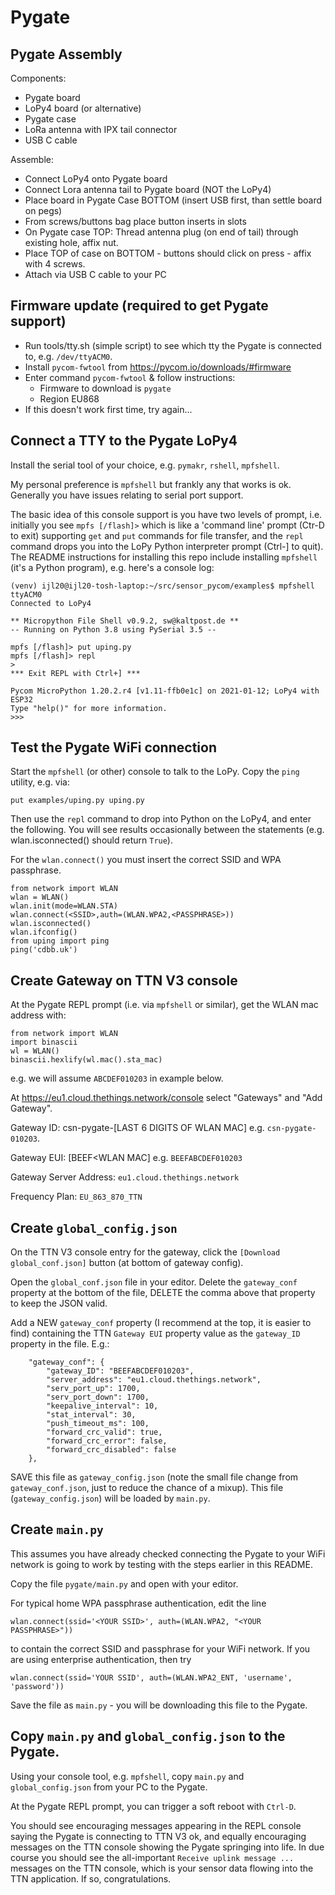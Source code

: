 # Pygate

## Pygate Assembly

Components:
* Pygate board
* LoPy4 board (or alternative)
* Pygate case
* LoRa antenna with IPX tail connector
* USB C cable

Assemble:
* Connect LoPy4 onto Pygate board
* Connect Lora antenna tail to Pygate board (NOT the LoPy4)
* Place board in Pygate Case BOTTOM (insert USB first, than settle board on pegs)
* From screws/buttons bag place button inserts in slots
* On Pygate case TOP: Thread antenna plug (on end of tail) through existing hole, affix nut.
* Place TOP of case on BOTTOM - buttons should click on press - affix with 4 screws.
* Attach via USB C cable to your PC

## Firmware update (required to get Pygate support)

* Run tools/tty.sh (simple script) to see which tty the Pygate is connected to, e.g. `/dev/ttyACM0`.
* Install `pycom-fwtool` from https://pycom.io/downloads/#firmware
* Enter command `pycom-fwtool` & follow instructions:
  - Firmware to download is `pygate`
  - Region EU868
* If this doesn't work first time, try again...

## Connect a TTY to the Pygate LoPy4

Install the serial tool of your choice, e.g. `pymakr`, `rshell`, `mpfshell`.

My personal preference is `mpfshell` but frankly any that works is ok. Generally you have issues relating to serial
port support.

The basic idea of this console support is you have two levels of prompt, i.e. initially you
see `mpfs [/flash]>` which is like a 'command line' prompt (Ctr-D to exit) supporting `get` and `put` commands for file transfer, and
the `repl` command drops you into the LoPy Python interpreter prompt (Ctrl-] to quit).
The README instructions for installing this repo include installing `mpfshell` (it's a Python program), e.g.
here's a console log:
```
(venv) ijl20@ijl20-tosh-laptop:~/src/sensor_pycom/examples$ mpfshell ttyACM0
Connected to LoPy4

** Micropython File Shell v0.9.2, sw@kaltpost.de **
-- Running on Python 3.8 using PySerial 3.5 --

mpfs [/flash]> put uping.py
mpfs [/flash]> repl
>
*** Exit REPL with Ctrl+] ***

Pycom MicroPython 1.20.2.r4 [v1.11-ffb0e1c] on 2021-01-12; LoPy4 with ESP32
Type "help()" for more information.
>>>
```

## Test the Pygate WiFi connection

Start the `mpfshell` (or other) console to talk to the LoPy.
Copy the `ping` utility, e.g. via:
```
put examples/uping.py uping.py
```

Then use the `repl` command to drop into Python on the LoPy4, and enter the following. You will see results occasionally
between the statements (e.g. wlan.isconnected() should return `True`).

For the `wlan.connect()` you must insert the correct SSID and WPA passphrase.

```
from network import WLAN
wlan = WLAN()
wlan.init(mode=WLAN.STA)
wlan.connect(<SSID>,auth=(WLAN.WPA2,<PASSPHRASE>))
wlan.isconnected()
wlan.ifconfig()
from uping import ping
ping('cdbb.uk')
```

## Create Gateway on TTN V3 console

At the Pygate REPL prompt (i.e. via `mpfshell` or similar), get the WLAN mac address with:
```
from network import WLAN
import binascii
wl = WLAN()
binascii.hexlify(wl.mac().sta_mac)
```
e.g. we will assume `ABCDEF010203` in example below.

At https://eu1.cloud.thethings.network/console select "Gateways" and "Add Gateway".

Gateway ID: csn-pygate-[LAST 6 DIGITS OF WLAN MAC] e.g. `csn-pygate-010203`.

Gateway EUI: [BEEF<WLAN MAC] e.g. `BEEFABCDEF010203`

Gateway Server Address: `eu1.cloud.thethings.network`

Frequency Plan: `EU_863_870_TTN`

## Create `global_config.json`

On the TTN V3 console entry for the gateway, click the `[Download global_conf.json]` button (at bottom of gateway config).

Open the `global_conf.json` file in your editor. Delete the `gateway_conf` property at the bottom of the file, DELETE the comma above
that property to keep the JSON valid.

Add a NEW `gateway_conf` property (I recommend at the top, it is easier to find) containing the TTN `Gateway EUI`
property value as the `gateway_ID` property in the file. E.g.:
```
    "gateway_conf": {
        "gateway_ID": "BEEFABCDEF010203",
        "server_address": "eu1.cloud.thethings.network",
        "serv_port_up": 1700,
        "serv_port_down": 1700,
        "keepalive_interval": 10,
        "stat_interval": 30,
        "push_timeout_ms": 100,
        "forward_crc_valid": true,
        "forward_crc_error": false,
        "forward_crc_disabled": false
    },
```
SAVE this file as `gateway_config.json` (note the small file change from `gateway_conf.json`, just to reduce the chance of
a mixup). This file (`gateway_config.json`) will be loaded by `main.py`.

## Create `main.py`

This assumes you have already checked connecting the Pygate to your WiFi network is going to work by testing with the
steps earlier in this README.

Copy the file `pygate/main.py` and open with your editor.

For typical home WPA passphrase authentication, edit the line
```
wlan.connect(ssid='<YOUR SSID>', auth=(WLAN.WPA2, "<YOUR PASSPHRASE>"))
```
to contain the correct SSID and passphrase for your WiFi network. If you are using enterprise authentication, then try
```
wlan.connect(ssid='YOUR SSID', auth=(WLAN.WPA2_ENT, 'username', 'password'))
```
Save the file as `main.py` - you will be downloading this file to the Pygate.

## Copy `main.py` and `global_config.json` to the Pygate.

Using your console tool, e.g. `mpfshell`, copy `main.py` and `global_config.json` from your PC to the Pygate.

At the Pygate REPL prompt, you can trigger a soft reboot with `Ctrl-D`.

You should see encouraging messages appearing in the REPL console saying the Pygate is connecting to TTN V3 ok, and equally
encouraging messages on the TTN console showing the Pygate springing into life. In due course you should see the
all-important `Receive uplink message ... ` messages on the TTN console, which is your sensor data flowing into the TTN
application. If so, congratulations.
